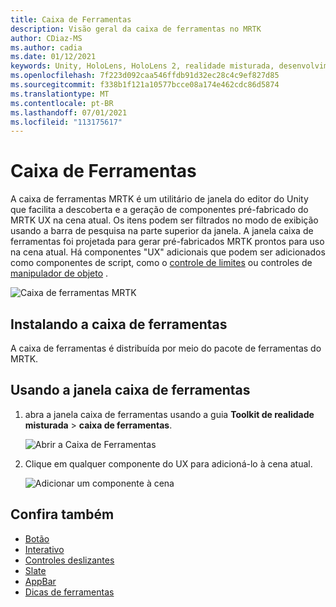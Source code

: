 ```yaml
---
title: Caixa de Ferramentas
description: Visão geral da caixa de ferramentas no MRTK
author: CDiaz-MS
ms.author: cadia
ms.date: 01/12/2021
keywords: Unity, HoloLens, HoloLens 2, realidade misturada, desenvolvimento, MRTK, caixa de ferramentas MRTK
ms.openlocfilehash: 7f223d092caa546ffdb91d32ec28c4c9ef827d85
ms.sourcegitcommit: f338b1f121a10577bcce08a174e462cdc86d5874
ms.translationtype: MT
ms.contentlocale: pt-BR
ms.lasthandoff: 07/01/2021
ms.locfileid: "113175617"
---
```

# <a name="toolbox"></a>Caixa de Ferramentas

A caixa de ferramentas MRTK é um utilitário de janela do editor do Unity que facilita a descoberta e a geração de componentes pré-fabricado do MRTK UX na cena atual. Os itens podem ser filtrados no modo de exibição usando a barra de pesquisa na parte superior da janela. A janela caixa de ferramentas foi projetada para gerar pré-fabricados MRTK prontos para uso na cena atual. Há componentes "UX" adicionais que podem ser adicionados como componentes de script, como o [controle de limites](bounds-control.md) ou controles de [manipulador de objeto](object-manipulator.md) .

![Caixa de ferramentas MRTK](../images/Tools/MRTKToolboxWindow.png)

## <a name="installing-the-toolbox"></a>Instalando a caixa de ferramentas

A caixa de ferramentas é distribuída por meio do pacote de ferramentas do MRTK.

## <a name="using-the-toolbox-window"></a>Usando a janela caixa de ferramentas

1. abra a janela caixa de ferramentas usando a guia **Toolkit de realidade misturada** > **caixa de ferramentas**.

    ![Abrir a Caixa de Ferramentas](https://user-images.githubusercontent.com/25975362/73321589-ccfbc100-41f7-11ea-8f1a-89c4f68e12f7.gif)

1. Clique em qualquer componente do UX para adicioná-lo à cena atual.

    ![Adicionar um componente à cena](https://user-images.githubusercontent.com/25975362/73321582-c9683a00-41f7-11ea-8bac-bf8efdb2fbe3.gif)

## <a name="see-also"></a>Confira também

- [Botão](button.md)
- [Interativo](interactable.md)
- [Controles deslizantes](sliders.md)
- [Slate](slate.md)
- [AppBar](app-bar.md)
- [Dicas de ferramentas](tooltip.md)
